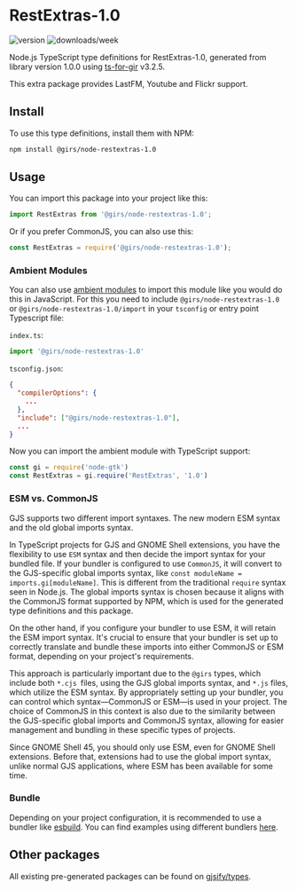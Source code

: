 
# RestExtras-1.0

![version](https://img.shields.io/npm/v/@girs/node-restextras-1.0)
![downloads/week](https://img.shields.io/npm/dw/@girs/node-restextras-1.0)


Node.js TypeScript type definitions for RestExtras-1.0, generated from library version 1.0.0 using [ts-for-gir](https://github.com/gjsify/ts-for-gir) v3.2.5.

This extra package provides LastFM, Youtube and Flickr support.

## Install

To use this type definitions, install them with NPM:
```bash
npm install @girs/node-restextras-1.0
```

## Usage

You can import this package into your project like this:
```ts
import RestExtras from '@girs/node-restextras-1.0';
```

Or if you prefer CommonJS, you can also use this:
```ts
const RestExtras = require('@girs/node-restextras-1.0');
```

### Ambient Modules

You can also use [ambient modules](https://github.com/gjsify/ts-for-gir/tree/main/packages/cli#ambient-modules) to import this module like you would do this in JavaScript.
For this you need to include `@girs/node-restextras-1.0` or `@girs/node-restextras-1.0/import` in your `tsconfig` or entry point Typescript file:

`index.ts`:
```ts
import '@girs/node-restextras-1.0'
```

`tsconfig.json`:
```json
{
  "compilerOptions": {
    ...
  },
  "include": ["@girs/node-restextras-1.0"],
  ...
}
```

Now you can import the ambient module with TypeScript support: 

```ts
const gi = require('node-gtk')
const RestExtras = gi.require('RestExtras', '1.0')
```



### ESM vs. CommonJS

GJS supports two different import syntaxes. The new modern ESM syntax and the old global imports syntax.

In TypeScript projects for GJS and GNOME Shell extensions, you have the flexibility to use `ESM` syntax and then decide the import syntax for your bundled file. If your bundler is configured to use `CommonJS`, it will convert to the GJS-specific global imports syntax, like `const moduleName = imports.gi[moduleName]`. This is different from the traditional `require` syntax seen in Node.js. The global imports syntax is chosen because it aligns with the CommonJS format supported by NPM, which is used for the generated type definitions and this package.

On the other hand, if you configure your bundler to use ESM, it will retain the ESM import syntax. It's crucial to ensure that your bundler is set up to correctly translate and bundle these imports into either CommonJS or ESM format, depending on your project's requirements.

This approach is particularly important due to the `@girs` types, which include both `*.cjs `files, using the GJS global imports syntax, and `*.js` files, which utilize the ESM syntax. By appropriately setting up your bundler, you can control which syntax—CommonJS or ESM—is used in your project. The choice of CommonJS in this context is also due to the similarity between the GJS-specific global imports and CommonJS syntax, allowing for easier management and bundling in these specific types of projects.

Since GNOME Shell 45, you should only use ESM, even for GNOME Shell extensions. Before that, extensions had to use the global import syntax, unlike normal GJS applications, where ESM has been available for some time.

### Bundle

Depending on your project configuration, it is recommended to use a bundler like [esbuild](https://esbuild.github.io/). You can find examples using different bundlers [here](https://github.com/gjsify/ts-for-gir/tree/main/examples).

## Other packages

All existing pre-generated packages can be found on [gjsify/types](https://github.com/gjsify/types).

